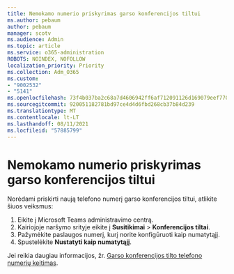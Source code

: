 ```yaml
---
title: Nemokamo numerio priskyrimas garso konferencijos tiltui
ms.author: pebaum
author: pebaum
manager: scotv
ms.audience: Admin
ms.topic: article
ms.service: o365-administration
ROBOTS: NOINDEX, NOFOLLOW
localization_priority: Priority
ms.collection: Adm_O365
ms.custom:
- "9002532"
- "5141"
ms.openlocfilehash: 73f4b037ba2c68a7d4606942ff6af712091126d169079eef77007712959f58b5
ms.sourcegitcommit: 920051182781bd97ce4d4d6fbd268cb37b84d239
ms.translationtype: MT
ms.contentlocale: lt-LT
ms.lasthandoff: 08/11/2021
ms.locfileid: "57885799"
---
```

# <a name="assign-a-toll-free-number-to-your-audio-conferencing-bridge"></a>Nemokamo numerio priskyrimas garso konferencijos tiltui

Norėdami priskirti naują telefono numerį garso konferencijos tiltui, atlikite šiuos veiksmus:

1. Eikite į Microsoft Teams administravimo centrą.
1. Kairiojoje naršymo srityje eikite į **Susitikimai**  >  **Konferencijos tiltai**.
1. Pažymėkite paslaugos numerį, kurį norite konfigūruoti kaip numatytąjį.
1. Spustelėkite **Nustatyti kaip numatytąjį**.

Jei reikia daugiau informacijos, žr. [Garso konferencijos tilto telefono numerių keitimas](https://docs.microsoft.com/MicrosoftTeams/change-the-phone-numbers-on-your-audio-conferencing-bridge).
